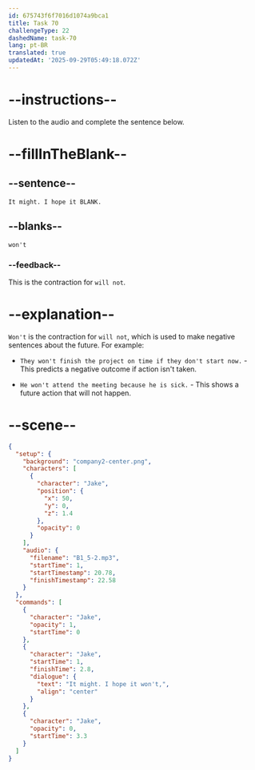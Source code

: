 ```yaml
---
id: 675743f6f7016d1074a9bca1
title: Task 70
challengeType: 22
dashedName: task-70
lang: pt-BR
translated: true
updatedAt: '2025-09-29T05:49:18.072Z'
---
```

<!-- (Audio) Jake: It might. I hope it won't. -->

# --instructions--

Listen to the audio and complete the sentence below.

# --fillInTheBlank--

## --sentence--

`It might. I hope it BLANK.`

## --blanks--

`won't`

### --feedback--

This is the contraction for `will not`.

# --explanation--

`Won't` is the contraction for `will not`, which is used to make negative sentences about the future. For example:

- `They won't finish the project on time if they don't start now.` - This predicts a negative outcome if action isn't taken.

- `He won't attend the meeting because he is sick.` - This shows a future action that will not happen.

# --scene--

```json
{
  "setup": {
    "background": "company2-center.png",
    "characters": [
      {
        "character": "Jake",
        "position": {
          "x": 50,
          "y": 0,
          "z": 1.4
        },
        "opacity": 0
      }
    ],
    "audio": {
      "filename": "B1_5-2.mp3",
      "startTime": 1,
      "startTimestamp": 20.78,
      "finishTimestamp": 22.58
    }
  },
  "commands": [
    {
      "character": "Jake",
      "opacity": 1,
      "startTime": 0
    },
    {
      "character": "Jake",
      "startTime": 1,
      "finishTime": 2.8,
      "dialogue": {
        "text": "It might. I hope it won't,",
        "align": "center"
      }
    },
    {
      "character": "Jake",
      "opacity": 0,
      "startTime": 3.3
    }
  ]
}
```
